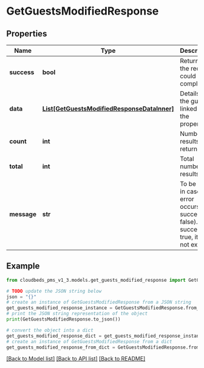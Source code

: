 # GetGuestsModifiedResponse


## Properties

Name | Type | Description | Notes
------------ | ------------- | ------------- | -------------
**success** | **bool** | Returns if the request could be completed | [optional] 
**data** | [**List[GetGuestsModifiedResponseDataInner]**](GetGuestsModifiedResponseDataInner.md) | Details for the guest linked to the property | [optional] 
**count** | **int** | Number of results returned | [optional] 
**total** | **int** | Total number of results | [optional] 
**message** | **str** | To be used in case any error occurs (if success &#x3D; false). If success &#x3D; true, it does not exist. | [optional] 

## Example

```python
from cloudbeds_pms_v1_3.models.get_guests_modified_response import GetGuestsModifiedResponse

# TODO update the JSON string below
json = "{}"
# create an instance of GetGuestsModifiedResponse from a JSON string
get_guests_modified_response_instance = GetGuestsModifiedResponse.from_json(json)
# print the JSON string representation of the object
print(GetGuestsModifiedResponse.to_json())

# convert the object into a dict
get_guests_modified_response_dict = get_guests_modified_response_instance.to_dict()
# create an instance of GetGuestsModifiedResponse from a dict
get_guests_modified_response_from_dict = GetGuestsModifiedResponse.from_dict(get_guests_modified_response_dict)
```
[[Back to Model list]](../README.md#documentation-for-models) [[Back to API list]](../README.md#documentation-for-api-endpoints) [[Back to README]](../README.md)



